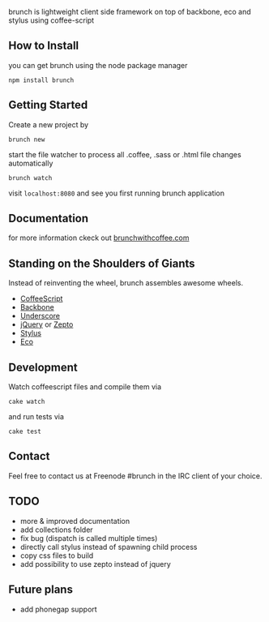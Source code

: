 brunch is lightweight client side framework on top of backbone, eco and stylus using coffee-script

## How to Install

you can get brunch using the node package manager

    npm install brunch

## Getting Started

Create a new project by

    brunch new

start the file watcher to process all .coffee, .sass or .html file changes automatically

    brunch watch

visit `localhost:8080` and see you first running brunch application

## Documentation

for more information ckeck out [brunchwithcoffee.com](http://brunchwithcoffee.com)

## Standing on the Shoulders of Giants

Instead of reinventing the wheel, brunch assembles awesome wheels.

* [CoffeeScript](http://jashkenas.github.com/coffee-script/)
* [Backbone](http://documentcloud.github.com/backbone/)
* [Underscore](http://documentcloud.github.com/underscore/)
* [jQuery](http://jquery.com/) or [Zepto](http://zeptojs.com/)
* [Stylus](https://github.com/LearnBoost/stylus)
* [Eco](https://github.com/sstephenson/eco)

## Development

Watch coffeescript files and compile them via

    cake watch

and run tests via

    cake test

## Contact

Feel free to contact us at Freenode #brunch in the IRC client of your choice.

## TODO

* more & improved documentation
* add collections folder
* fix bug (dispatch is called multiple times)
* directly call stylus instead of spawning child process
* copy css files to build
* add possibility to use zepto instead of jquery

## Future plans

* add phonegap support
